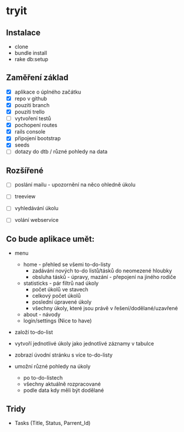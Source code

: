 # tryit

## Instalace
- clone
- bundle install
- rake db:setup

## Zaměření základ
- [x] aplikace o úplného začátku
- [x] repo v github
- [x] pouziti branch
- [x] pouziti trello
- [ ] vytvoření testů
- [x] pochopení routes
- [x] rails console
- [x] připojení bootstrap
- [x] seeds
- [ ] dotazy do dtb / různé pohledy na data

## Rozšířené
- [ ] poslání mailu - upozornění na něco ohledně úkolu
- [ ] treeview
- [ ] vyhledávání úkolu
- [ ] volání webservice


## Co bude aplikace umět:
- menu
	- home - přehled se všemi to-do-listy
		- zadávání nových to-do listů/tásků do neomezené hloubky
		- obsluha tásků - úpravy, mazání - přepojení na jiného rodiče
	- statisticks - pár filtrů nad úkoly
		- počet úkolů ve stavech
		- celkový počet úkolů
		- poslední úpravené úkoly
		- všechny úkoly, které jsou právě v řešení/dodělané/uzavřené
	- about - návody
	- login/settings (Nice to have)

- založí to-do-list
- vytvoří jednotlivé úkoly jako jednotlivé záznamy v tabulce
- zobrazí úvodní stránku s více to-do-listy
- umožní různé pohledy na úkoly 
	- po to-do-listech
	- všechny aktuálně rozpracované
	- podle data kdy měli být dodělané


## Tridy
- Tasks (Title, Status, Parrent_Id)

